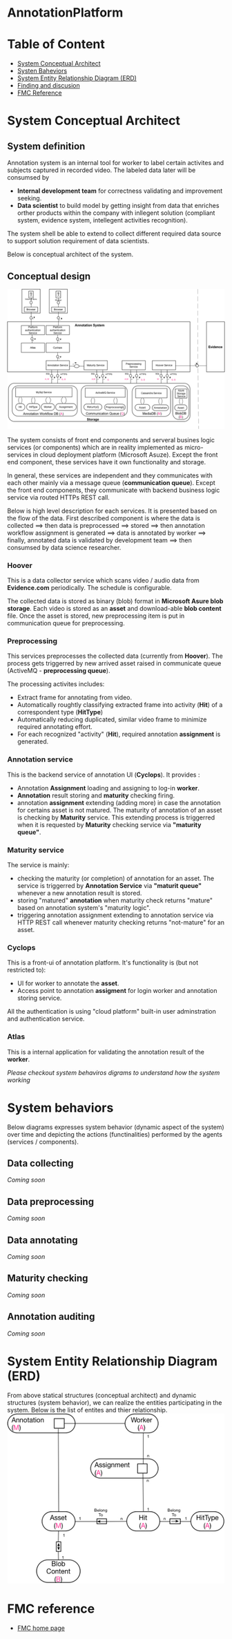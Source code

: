 # AnnotationPlatform

# Table of Content
* [System Conceptual Architect](index.md#system-conceptual-architect)
* [Systen Baheviors](index.md#system-behaviors)
* [System Entity Relationship Diagram (ERD)](index.md#system-entity-relationship-diagram-erd)
* [Finding and discusion](Finding_and_discussion.md)
* [FMC Reference](index.md#fmc-reference)


# System Conceptual Architect
## System definition
Annotation system is an internal tool for worker to label certain activites and subjects captured in recorded video. The labeled data later will be consumsed by
* **Internal development team** for correctness validating and improvement seeking. 
* **Data scientist** to build model by getting insight from data that enriches orther products within the company with inllegent solution (compliant system, evidence system, intellegent activities recognition).

The system shell be able to extend to collect different required data source to support solution requirement of data scientists. 

Below is conceptual architect of the system.

## Conceptual design

![Annotation Platform Conceptual Architect - Block Diagram](images/Annotation_System.jpg)

The system consists of front end components and serveral busines logic services (or components) which are in reality implemented as micro-services in cloud deployment platform (Microsoft Asuze). Except the front end component, these services have it own functionality and storage.

In general, these services are independent and they communicates with each other mainly via a message queue (**communication queue**). Except the front end components, they communicate with backend business logic service via routed HTTPs REST call.

Below is high level description for each services. It is presented based on the flow of the data. First described component is where the data is collected ==> then data is preprocessed ==> stored ==> then annotation workflow assignment is generated ==> data is annotated by worker ==> finally, annotated data is validated by development team ==> then consumsed by data science researcher.

### Hoover
This is a data collector service which scans video / audio data from **Evidence.com** periodically. The schedule is configurable. 

The collected data is stored as binary (blob) format in **Microsoft Asure blob storage**. Each video is stored as an **asset** and download-able **blob content** file. Once the asset is stored, new preprocessing item is put in communication queue for preprocessing. 

### Preprocessing
This services preprocesses the collected data (currently from **Hoover**). The process gets triggerred by new arrived asset raised in communicate queue (ActiveMQ - **preprocessing queue**). 

The processing activites includes:
* Extract frame for annotating from video.
* Automatically roughtly classifying extracted frame into activity (**Hit**) of a correspondent type (**HitType**)
* Automatically reducing duplicated, similar video frame to minimize required annotating effort.
* For each recognized "activity" (**Hit**), required annotation **assignment** is generated.

### Annotation service
This is the backend service of annotation UI (**Cyclops**). It provides :
* Annotation **Assignment** loading and assigning to log-in **worker**.
* **Annotation** result storing and **maturity** checking firing.
* annotation **assignment** extending (adding more) in case the annotation for certains asset is not matured. The maturity of annotation of an asset is checking by **Maturity** service. This extending process is triggerred when it is requested by **Maturity** checking service via **"maturity queue"**.

### Maturity service
The service is mainly:
* checking the maturity (or completion) of annotation for an asset. The service is triggerred by **Annotation Service** via **"maturit queue"** whenever a new annotation result is stored. 
* storing "matured" **annotation** when maturity check returns "mature" based on annotation system's "maturity logic".
* triggering annotation assignment extending to annotation service via HTTP REST call whenever maturity checking returns "not-mature" for an asset.

### Cyclops
This is a front-ui of annotation platform. It's functionality is (but not restricted to):
* UI for worker to annotate the **asset**.
* Access point to annotation **assigment** for login worker and annotation storing service. 

All the authentication is using "cloud platform" built-in user adminstration and authentication service.

### Atlas
This is a internal application for validating the annotation result of the **worker**.

*Please checkout system behaviros digrams to understand how the system working*

# System behaviors
Below diagrams expresses system behavior (dynamic aspect of the system) over time and depicting the actions (functinalities) performed by the agents (services / components). 

## Data collecting 
*Coming soon*

## Data preprocessing 
*Coming soon*

## Data annotating
*Coming soon*

## Maturity checking
*Coming soon*

## Annotation auditing
*Coming soon*

# System Entity Relationship Diagram (ERD)
From above statical structures (conceptual architect) and dynamic structures (system behavior), we can realize the entities participating in the system. Below is the list of entites and thier relationship. 
![Annotation Platform Value Range Structure - ERD Diagram](images/Annotation_ERD.jpg)

# FMC reference
* [FMC home page](http://www.fmc-modeling.org)
